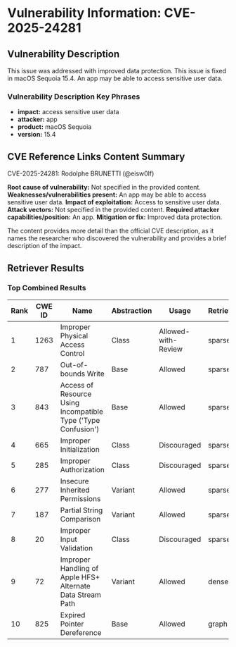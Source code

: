 # Vulnerability Information: CVE-2025-24281

## Vulnerability Description
This issue was addressed with improved data protection. This issue is fixed in macOS Sequoia 15.4. An app may be able to access sensitive user data.

### Vulnerability Description Key Phrases
- **impact:** access sensitive user data
- **attacker:** app
- **product:** macOS Sequoia
- **version:** 15.4

## CVE Reference Links Content Summary
CVE-2025-24281: Rodolphe BRUNETTI (@eisw0lf)

**Root cause of vulnerability:** Not specified in the provided content.
**Weaknesses/vulnerabilities present:** An app may be able to access sensitive user data.
**Impact of exploitation:** Access to sensitive user data.
**Attack vectors:** Not specified in the provided content.
**Required attacker capabilities/position:** An app.
**Mitigation or fix:** Improved data protection.

The content provides more detail than the official CVE description, as it names the researcher who discovered the vulnerability and provides a brief description of the impact.

## Retriever Results

### Top Combined Results

| Rank | CWE ID | Name | Abstraction | Usage  | Retrievers | Individual Scores |
|------|--------|------|-------------|-------|------------|-------------------|
| 1 | 1263 | Improper Physical Access Control | Class | Allowed-with-Review | sparse | 0.060 |
| 2 | 787 | Out-of-bounds Write | Base | Allowed | sparse | 0.060 |
| 3 | 843 | Access of Resource Using Incompatible Type ('Type Confusion') | Base | Allowed | sparse | 0.055 |
| 4 | 665 | Improper Initialization | Class | Discouraged | sparse | 0.054 |
| 5 | 285 | Improper Authorization | Class | Discouraged | sparse | 0.054 |
| 6 | 277 | Insecure Inherited Permissions | Variant | Allowed | sparse | 0.053 |
| 7 | 187 | Partial String Comparison | Variant | Allowed | sparse | 0.052 |
| 8 | 20 | Improper Input Validation | Class | Discouraged | sparse | 0.052 |
| 9 | 72 | Improper Handling of Apple HFS+ Alternate Data Stream Path | Variant | Allowed | dense | 0.475 |
| 10 | 825 | Expired Pointer Dereference | Base | Allowed | graph | 0.002 |

